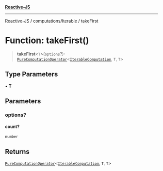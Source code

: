 [**Reactive-JS**](../../../README.md)

***

[Reactive-JS](../../../README.md) / [computations/Iterable](../README.md) / takeFirst

# Function: takeFirst()

> **takeFirst**\<`T`\>(`options`?): [`PureComputationOperator`](../../type-aliases/PureComputationOperator.md)\<[`IterableComputation`](../interfaces/IterableComputation.md), `T`, `T`\>

## Type Parameters

• **T**

## Parameters

### options?

#### count?

`number`

## Returns

[`PureComputationOperator`](../../type-aliases/PureComputationOperator.md)\<[`IterableComputation`](../interfaces/IterableComputation.md), `T`, `T`\>

